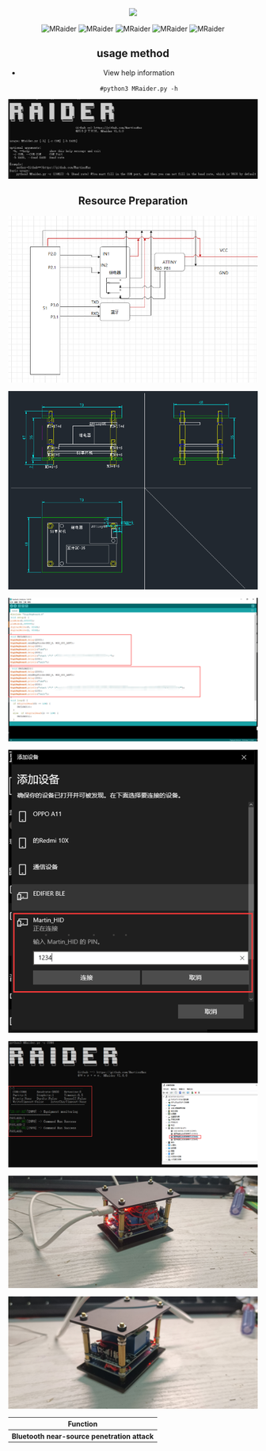 <div align="center">
 <img src="https://readme-typing-svg.herokuapp.com/?lines=Shell+command+execution+using+51+single-chip+microcomputer.;---@Мартин.&font=Roboto" />
 <p align="center">
 <img title="MRaider" src='https://img.shields.io/badge/MRaider-1.0.0-brightgreen.svg' />
 <img title="MRaider" src='https://img.shields.io/badge/Hawrdware-Tool'/>
 <img title="MRaider" src='https://img.shields.io/badge/Python-3.9-yellow.svg' />
  <img title="MRaider" src='https://img.shields.io/badge/HackerTool-x' />
 <img title="MRaider" src='https://img.shields.io/static/v1?label=Author&message=@Martin&color=red'/>
 </p>
   
 <table>
  <tr>
      <th>Function</th>
  </tr>
  <tr>
    <th>Bluetooth near-source penetration attack</th>
  </tr>
</div>

## usage method

  * View help information

      ```#python3 MRaider.py -h```
      
![图片名称](./PT/help0.png)  

## Resource Preparation 

![图片名称](./PT/PTs.png)  

![图片名称](./PT/CAD.png)  

![图片名称](./PT/PAYLOAD.png)  

![图片名称](./PT/Connect.png)  

![图片名称](./PT/run.png)  

![图片名称](./PT/1.jpg)  

![图片名称](./PT/2.jpg)  

